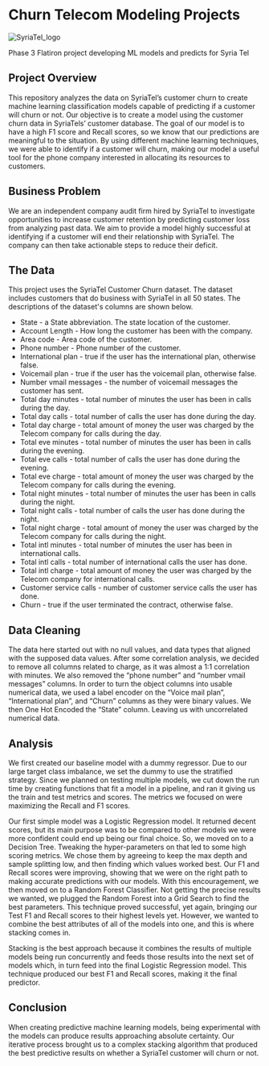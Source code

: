 # Churn Telecom Modeling Projects
![SyriaTel_logo](./picture/SyriaTel_logo.jpeg)

Phase 3 Flatiron project developing ML models and predicts for Syria Tel

## Project Overview
This repository analyzes the data on SyriaTel’s customer churn to create machine learning classification models capable of predicting if a customer will churn or not. Our objective is to create a model using the customer churn data in SyriaTels’ customer database. The goal of our model is to have a high F1 score and Recall scores, so we know that our predictions are meaningful to the situation. By using different machine learning techniques, we were able to identify if a customer will churn, making our model a useful tool for the phone company interested in allocating its resources to customers. 
 
## Business Problem
We are an independent company audit firm hired by SyriaTel to investigate opportunities to increase customer retention by predicting customer loss from analyzing past data. We aim to provide a model highly successful at identifying if a customer will end their relationship with SyriaTel. The company can then take actionable steps to reduce their deficit.

## The Data
This project uses the SyriaTel Customer Churn dataset. The dataset includes customers that do business with SyriaTel in all 50 states. The descriptions of the dataset's columns are shown below.

* State - a State abbreviation. The state location of the customer.
* Account Length - How long the customer has been with the company.
* Area code - Area code of the customer.
* Phone number - Phone number of the customer.
* International plan - true if the user has the international plan, otherwise false.
* Voicemail plan - true if the user has the voicemail plan, otherwise false.
* Number vmail messages - the number of voicemail messages the customer has sent.
* Total day minutes - total number of minutes the user has been in calls during the day.
* Total day calls - total number of calls the user has done during the day.
* Total day charge - total amount of money the user was charged by the Telecom company for calls during the day.
* Total eve minutes - total number of minutes the user has been in calls during the evening.
* Total eve calls - total number of calls the user has done during the evening.
* Total eve charge - total amount of money the user was charged by the Telecom company for calls during the evening.
* Total night minutes - total number of minutes the user has been in calls during the night.
* Total night calls - total number of calls the user has done during the night.
* Total night charge - total amount of money the user was charged by the Telecom company for calls during the night.
* Total intl minutes - total number of minutes the user has been in international calls.
* Total intl calls - total number of international calls the user has done.
* Total intl charge - total amount of money the user was charged by the Telecom company for international calls.
* Customer service calls - number of customer service calls the user has done.
* Churn - true if the user terminated the contract, otherwise false.

## Data Cleaning

The data here started out with no null values, and data types that aligned with the supposed data values. After some correlation analysis, we decided to remove all columns related to charge, as it was almost a 1:1 correlation with minutes. We also removed the “phone number” and “number vmail messages” columns. In order to turn the object columns into usable numerical data, we used a label encoder on the “Voice mail plan”, “International plan”, and “Churn” columns as they were binary values. We then One Hot Encoded the “State” column. Leaving us with uncorrelated numerical data.

## Analysis

We first created our baseline model with a dummy regressor.  Due to our large target class imbalance, we set the dummy to use the stratified strategy.
Since we planned on testing multiple models, we cut down the run time by creating functions that fit a model in a pipeline, and ran it giving us the train and test metrics and scores. The metrics we focused on were maximizing the Recall and F1 scores. 

Our first simple model was a Logistic Regression model. It returned decent scores, but its main purpose was to be compared to other models we were more confident could end up being our final choice. So, we moved on to a Decision Tree. Tweaking the hyper-parameters on that led to some high scoring metrics. We chose them by agreeing to keep the max depth and sample splitting low, and then finding which values worked best. Our F1 and Recall scores were improving, showing that we were on the right path to making accurate predictions with our models.  With this encouragement, we then moved on to a Random Forest Classifier. Not getting the precise results we wanted, we plugged the Random Forest into a Grid Search to find the best parameters. This technique proved successful, yet again, bringing our Test F1 and Recall scores to their highest levels yet. However, we wanted to combine the best attributes of all of the models into one, and this is where stacking comes in.

Stacking is the best approach because it combines the results of multiple models being run concurrently and feeds those results into the next set of models which, in turn feed into the final Logistic Regression model. This technique produced our best F1 and Recall scores, making it the final predictor.

## Conclusion

When creating predictive machine learning models, being experimental with the models can produce results approaching absolute certainty. Our iterative process brought us to a complex stacking algorithm that produced the best predictive results on whether a SyriaTel customer will churn or not.  
